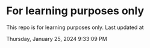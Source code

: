 # For learning purposes only
This repo is for learning purposes only.
Last updated at

Thursday, January 25, 2024 9:33:09 PM

